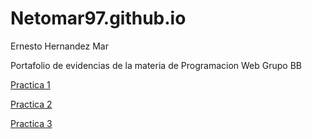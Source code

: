 # Netomar97.github.io
 Ernesto Hernandez Mar

Portafolio de evidencias de la materia de Programacion Web Grupo BB

<a href="Practica_1.html" >Practica 1</a>

 <a href="https://www.dropbox.com/s/nrg7511du556n3m/Curriculum.pdf?dl=0"> Practica 2 </a>

<a href="https://netomar97.github.io/P3.html" >Practica 3</a>
